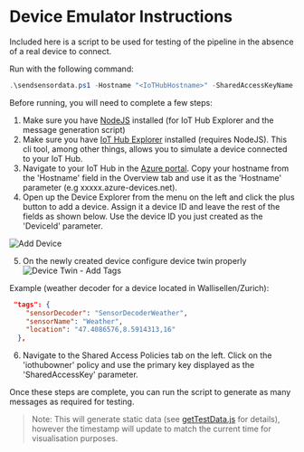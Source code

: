 # Device Emulator Instructions

Included here is a script to be used for testing of the pipeline in the absence of a real device to connect.

Run with the following command:

```powershell
.\sendsensordata.ps1 -Hostname "<IoTHubHostname>" -SharedAccessKeyName "iothubowner" -SharedAccessKey "<iothubownerSharedAccessKey>" -DeviceId "<deviceID>" -SendCount <numberOfMessagesToGenerate>
```

Before running, you will need to complete a few steps:

1. Make sure you have [NodeJS](https://nodejs.org) installed (for IoT Hub Explorer and the message generation script)
2. Make sure you have [IoT Hub Explorer](https://github.com/Azure/iothub-explorer) installed (requires NodeJS). This cli tool, among other things, allows you to simulate a device connected to your IoT Hub.
3. Navigate to your IoT Hub in the [Azure portal](https://portal.azure.com). Copy your hostname from the 'Hostname' field in the Overview tab and use it as the 'Hostname' parameter (e.g xxxxx.azure-devices.net).
4. Open up the Device Explorer from the menu on the left and click the plus button to add a device. Assign it a device ID and leave the rest of the fields as shown below. Use the device ID you just created as the 'DeviceId' parameter.

![Add Device](Images/AddDevice.png)

5. On the newly created device configure device twin properly
![Device Twin - Add Tags](../images/DeviceTwinAddTags.png)

Example (weather decoder for a device located in Wallisellen/Zurich): 
```json
 "tags": {
    "sensorDecoder": "SensorDecoderWeather",
    "sensorName": "Weather",
    "location": "47.4086576,8.5914313,16"
  },
```

6. Navigate to the Shared Access Policies tab on the left. Click on the 'iothubowner' policy and use the primary key displayed as the 'SharedAccessKey' parameter.

Once these steps are complete, you can run the script to generate as many messages as required for testing. 

>Note: This will generate static data (see [getTestData.js](getTestData.js) for details), however the timestamp will update to match the current time for visualisation purposes.